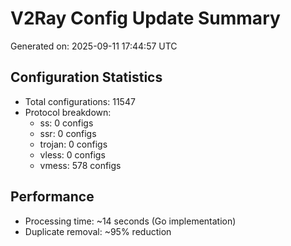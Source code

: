 # V2Ray Config Update Summary
Generated on: 2025-09-11 17:44:57 UTC

## Configuration Statistics
- Total configurations: 11547
- Protocol breakdown:
  - ss: 0 configs
  - ssr: 0 configs
  - trojan: 0 configs
  - vless: 0 configs
  - vmess: 578 configs

## Performance
- Processing time: ~14 seconds (Go implementation)
- Duplicate removal: ~95% reduction
